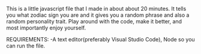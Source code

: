 This is a little javascript file that I made in about about 20 minutes.
It tells you what zodiac sign you are and it gives you a random phrase and also a random personality trait.
Play around with the code, make it better, and most importantly enjoy yourself.

REQUIREMENTS:
-A text editor(preferably Visual Studio Code), 
Node so you can run the file.

